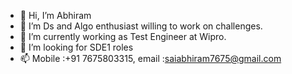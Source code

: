 - 👋 Hi, I’m Abhiram
- 👀 I’m Ds and Algo enthusiast willing to work on challenges.
- 🌱 I’m currently working as Test Engineer at Wipro.
- 💞️ I’m looking for SDE1 roles
- 📫 Mobile :+91 7675803315, email :saiabhiram7675@gmail.com 

<!---
Abhiram-7675/Abhiram-7675 is a ✨ special ✨ repository because its `README.md` (this file) appears on your GitHub profile.
You can click the Preview link to take a look at your changes.
--->
